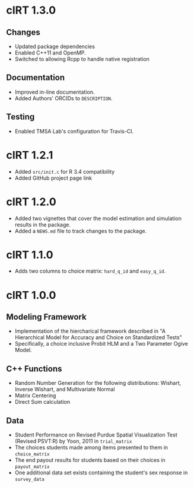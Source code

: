 # cIRT 1.3.0

## Changes

- Updated package dependencies
- Enabled C++11 and OpenMP.
- Switched to allowing Rcpp to handle native registration

## Documentation

- Improved in-line documentation.
- Added Authors' ORCIDs to `DESCRIPTION`.

## Testing

- Enabled TMSA Lab's configuration for Travis-CI.

# cIRT 1.2.1

- Added `src/init.c` for R 3.4 compatibility
- Added GitHub project page link

# cIRT 1.2.0

- Added two vignettes that cover the model estimation and simulation results in the package. 
- Added a `NEWS.md` file to track changes to the package.

# cIRT 1.1.0

- Adds two columns to choice matrix: `hard_q_id` and `easy_q_id`.

# cIRT 1.0.0

## Modeling Framework
- Implementation of the hiercharical framework described in "A Hierarchical Model for Accuracy and Choice on Standardized Tests"
- Specifically, a choice inclusive Probit HLM and a Two Parameter Ogive Model.

## C++ Functions
- Random Number Generation for the following distributions: Wishart, Inverse Wishart, and Multivariate Normal
- Matrix Centering
- Direct Sum calculation

## Data
- Student Performance on Revised Purdue Spatial Visualization Test (Revised PSVT:R) by Yoon, 2011 in `trial_matrix`
- The choices students made among items presented to them in `choice_matrix`
- The end payout results for students based on their choices in `payout_matrix`
- One additional data set exists containing the student's sex response in `survey_data`
